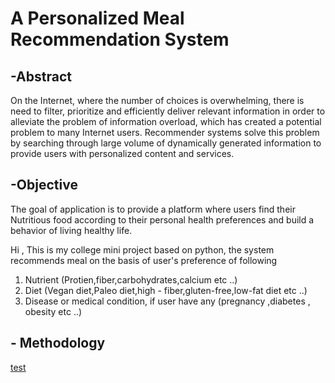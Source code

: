 # A Personalized Meal Recommendation System 

## -Abstract 
On the Internet, where the number of choices is overwhelming, there is need to filter, prioritize and efficiently deliver relevant information in order to alleviate the problem of information overload, which has created a potential problem to many Internet users. Recommender systems solve this problem by searching through large volume of dynamically generated information to provide users with personalized content and services.


## -Objective
The goal of application is to provide a platform where users find their Nutritious food according to their  personal health preferences and build a behavior of living healthy life.

Hi , This is my college mini project based on python, the system recommends meal on the basis of user's preference of following 

1. Nutrient (Protien,fiber,carbohydrates,calcium etc ..)
2. Diet (Vegan diet,Paleo diet,high - fiber,gluten-free,low-fat diet etc ..)
3. Disease or medical condition, if user have any (pregnancy ,diabetes , obesity etc ..)

## - Methodology 
[test](https://www.google.com/imgres?imgurl=https%3A%2F%2Fmiro.medium.com%2Fmax%2F3630%2F1*rCK9VjrPgpHUvSNYw7qcuQ%402x.png&imgrefurl=https%3A%2F%2Ftowardsdatascience.com%2Fintroduction-to-recommender-systems-6c66cf15ada&tbnid=2l2bCLXd3jcrvM&vet=12ahUKEwjg-aa85oLpAhXYDLcAHYPLAlMQMygTegUIARC6Ag..i&docid=F3-_KKsJd0x1EM&w=1815&h=716&q=recommendation%20system&ved=2ahUKEwjg-aa85oLpAhXYDLcAHYPLAlMQMygTegUIARC6Ag)